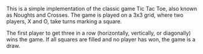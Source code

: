 This is a simple implementation of the classic game Tic Tac Toe,
also known as Noughts and Crosses. The game is played on a 3x3 grid,
where two players, X and O, take turns marking a square. 

The first player to get three in a row (horizontally, vertically, or diagonally) 
wins the game. If all squares are filled and no player has won, the game is a draw.
